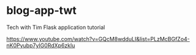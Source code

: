 # blog-app-twt

Tech with Tim Flask application tutorial

https://www.youtube.com/watch?v=GQcM8wdduLI&list=PLzMcBGfZo4-nK0Pyubp7yIG0RdXp6zklu
